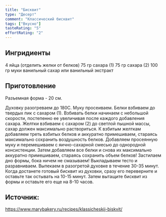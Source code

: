 ```yaml
---
title: "Бисквит"
type: "Десерт"
comment: "Классический бисквит"
tags: ["Вкусно"]
tasteRating: "5"
effortRating: "2"
---
```


## Ингридиенты

4 яйца (отделить желки от белков)
75 гр сахара (1)
75 гр сахара (2)
100 гр муки
ванильный сахар или ванильный экстракт
 

## Приготовление

Разъемная форма - 20 см.

Духовку разогреваем до 180С. Муку просеиваем.
Белки взбиваем до твердых пик с сахаром (1). Взбивать белки начинаем с небольшой скорости, постепенно ее увеличивая после каждого добавления сахара.
Желтки взбиваем с сахаром (2) до светлой пышной массы, сахар должен максимально раствориться.
К взбитым желткам добавляем треть взбитых белков и аккуратно примешиваем, стараясь максимально сохранить воздушность белков.
Добавляем просеянную муку и перемешиваем с яично-сахарной смесью до однородной консистенции. Затем добавляем все белки и снова их максимально аккуратно примешиваем, стараясь сохранить объем белков!
Застилаем дно формы, бока ничем не смазываем! Выкладываем тесто и разравниваем. Выпекаем в разогретой духовке в течение 30-35 минут. Когда достанете готовый бисквит из духовки, сразу его переверните и оставьте так остывать на 10-15 минут. Затем вытащите бисквит из формы и оставьте его еще на 8-10 часов.

## Источник:
https://www.marybakery.ru/recipes/klassicheskij-biskvit/